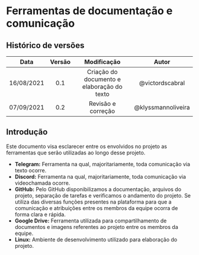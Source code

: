 # Ferramentas de documentação e comunicação

## Histórico de versões

|    Data    | Versão |                Modificação                |       Autor        |
| :--------: | :----: | :---------------------------------------: | :----------------: |
| 16/08/2021 |  0.1   | Criação do documento e elaboração do texto |  @victordscabral   |
| 07/09/2021 |  0.2   |            Revisão e correção             | @klyssmannoliveira |

## Introdução

Este documento visa esclarecer entre os envolvidos no projeto as ferramentas que serão utilizadas ao longo desse projeto.

- **Telegram:** Ferramenta na qual, majoritariamente, toda comunicação via texto ocorre.
- **Discord:** Ferramenta na qual, majoritariamente, toda comunicação via videochamada ocorre.
- **GitHub:** Pelo GitHub disponibilizamos a documentação, arquivos do projeto, separação de tarefas e verificamos o andamento do projeto. Se utiliza das diversas funções presentes na plataforma para que a comunicação e atribuições entre os membros da equipe ocorra de forma clara e rápida.
- **Google Drive:** Ferramenta utilizada para compartilhamento de documentos e imagens referentes ao projeto entre os membros da equipe.
- **Linux:** Ambiente de desenvolvimento utilizado para elaboração do projeto.
